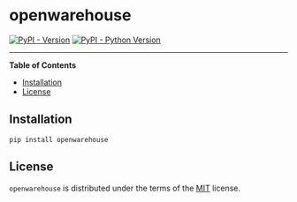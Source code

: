 # openwarehouse

[![PyPI - Version](https://img.shields.io/pypi/v/openwarehouse.svg)](https://pypi.org/project/openwarehouse)
[![PyPI - Python Version](https://img.shields.io/pypi/pyversions/openwarehouse.svg)](https://pypi.org/project/openwarehouse)

-----

**Table of Contents**

- [Installation](#installation)
- [License](#license)

## Installation

```console
pip install openwarehouse
```

## License

`openwarehouse` is distributed under the terms of the [MIT](https://spdx.org/licenses/MIT.html) license.
